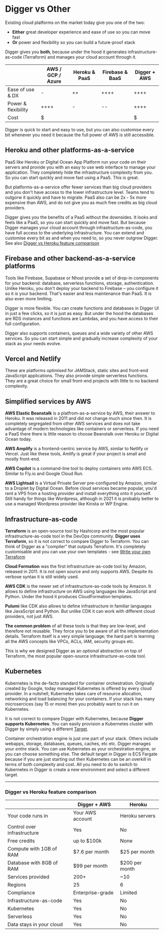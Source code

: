 # Digger vs Other

Existing cloud platforms on the market today give you one of the two:

- **Either** great developer experience and ease of use so you can move fast
- **Or** power and flexibility so you can build a future-proof stack

Digger gives you **both**, because under the hood it generates infrastructure-as-code (Terraform) and manages your cloud account through it.

|                             | AWS / GCP / Azure       | Heroku & PaaS     | Firebase & BaaS | Digger + AWS
| --------------------------- | ----------------------- | ----------------- |-----------------|--------------
| Ease of use & DX            | -                       | ++                | ++++            | ++++
| Power & flexibility         | ++++                    | -                 | --              | ++++
| Cost                        | $                       | $$$$              | $$$$            | $


Digger is quick to start and easy to use, but you can also customise every bit whenever you need it because the full power of AWS is still accessible.

## Heroku and other platforms-as-a-service
PaaS like Heroku or Digital Ocean App Platform run your code on their servers and provide you with an easy to use web interface to manage your application. They completely hide the infrastructure complexity from you. So you can start quickly and move fast using a PaaS. This is great.

But platforms-as-a-service offer fewer services than big cloud providers and you don't have access to the lower infrastructure level. Teams tend to outgorw it quickly and have to migrate. PaaS also can be 2x - 5x more expensive than AWS, and do not give you as much free credits as big cloud providers.

Digger gives you the benefits of a PaaS without the downsides. It looks and feels like a PaaS, so you can start quickly and move fast. But because Digger manages your cloud account through infrastructure-as-code, you have full access to the underlying infrastructure. You can extend and customise every bit as and when you need to, so you never outgrow Digger. See also [Digger vs Heroku feature comparison](#digger-vs-heroku-feature-comparison)

## Firebase and other backend-as-a-service platforms

Tools like Firebase, Supabase or Nhost provide a set of drop-in components for your backend: database, serverless functions, storage, authentication. Unlike Heroku, you don't deploy your backend to Firebase – you configure it so it *is* your backend. That's easier and less maintenance than PaaS. It is also even more limiting.

Digger is more flexible. You can create functions and databases in Digger UI in just a few clicks, so it is just as easy. But under the hood the databases are RDS instances and functions are Lambdas, and you have access to their full configuration.

Digger also supports containers, queues and a wide variety of other AWS services. So you can start simple and gradually increase complexity of your stack as your needs evolve.

## Vercel and Netlify

These are platforms optimised for JAMStack, static sites and front-end JavaScript applications. They also provide simple serverless functions. They are a great choice for small front-end projects with little to no backend complexity.

## Simplified services by AWS

**AWS Elastic Beanstalk** is a platfrom-as-a-service by AWS, their answer to Heroku. It was released in 2011 and did not change much since then. It is completely segregated from other AWS services and does not take advantage of modern technologies like containers or serverless. If you need a PaaS there there is little reason to choose Beanstalk over Heroku or Digital Ocean today.

**AWS Amplify** is a frontend-centric service by AWS, similar to Netlify or Vercel. Just like these tools, Amlify is great if your project is small and mostly front-end.

**AWS Copilot** is a command-line tool to deploy containers onto AWS ECS. Similar to Fly.io and Google Cloud Run.

**AWS Lightsail** is a Virtual Private Server pre-configured by Amazon, similar to a Droplet by Digital Ocean. Before cloud services became popular, you'd rent a VPS from a hosting provider and install everything onto it yourself. Still handy for things like Wordpress, although in 2021 it is probably better to use a managed Wordpress provider like Kinsta or WP Engine.

## Infrastructure-as-code

**Terraform** is an open-source tool by Hashicorp and the most popular infrastructure-as-code tool in the DevOps community. **Digger uses Terraform**, so it is not correct to compare Digger to Terraform. You can think of Digger as a "compiler" that outputs Terraform. It's completely customisable and you can use your own templates - see [Write your own Terraform](../customize/terraform)

**Cloud Formation** was the first infrastructure-as-code tool by Amazon, released in 2011. It is not open source and only supports AWS. Despite its verbose syntax it is still widely used.

**AWS CDK** is the newer set of infrastructure-as-code tools by Amazon. It allows to define infrastructure on AWS using languages like JavaScript and Python. Under the hood it produces CloudFormation templates.

**Pulumi** like CDK also allows to define infrastructure in familiar languages like JavaScript and Python. But unlike CDK it can work with different cloud providers, not just AWS.

**The common problem** of all these tools is that they are low-level, and therefore not reusable. They force you to be aware of all the implementation details. Terraform itself is a very simple language; the hard part is learning all the AWS concepts like VPCs, ACLs, IAM, security groups etc.

This is why we designed Digger as an _optional_ abstraction on top of Terraform, the most popular open-source infrastructure-as-code tool.

## Kubernetes

Kubernetes is the de-facto standard for container orchestration. Originally created by Google, today managed Kubernetes is offered by every cloud provider. In a nutshell, Kubernetes takes care of resource allocation, networking and load balancing for your containers. If your stack has many microsercices (say 15 or more) then you probably want to run it on Kubernetes.

It is not correct to compare Digger with Kubernetes, because **Digger supports Kubernetes**. You can easily provision a Kubernetes cluster with Digger by simply using a different [Target](./understanding-targets).

Container orchestration engine is just one part of your stack. Others include webapps, storage, databases, queues, caches, etc etc. Digger manages your _entire_ stack. You can use Kubernetes as your orchestration engine, or you can choose something else. The default target in Digger is ECS Fargate because if you are just starting out then Kubernetes can be an overkill in terms of both complexity and cost. All you need to do to switch to Kubernetes in Digger is create a new environment and select a different target.

----------

### Digger vs Heroku feature comparison

|                             | Digger + AWS            | Heroku            |
| --------------------------- | ----------------------- | ----------------- |
| Your code runs in           | Your AWS account        | Heroku servers    |
| Control over infrastructure | Yes                     | No                |
| Free credits                | up to $100k             | None              |
| Compute with 1GB of RAM     | $7.6 per month          | $25 per month     |
| Database with 8GB of RAM    | $99 per month           | $200 per month    |
| Services provided           | 200+                    | ~10               |
| Regions                     | 25                      | 6                 |
| Compliance                  | Enterprise-grade        | Limited           |
| Infrastructure-as-code      | Yes                     | No                |
| Kubernetes                  | Yes                     | No                |
| Serverless                  | Yes                     | No                |
| Data stays in your cloud    | Yes                     | No                |
